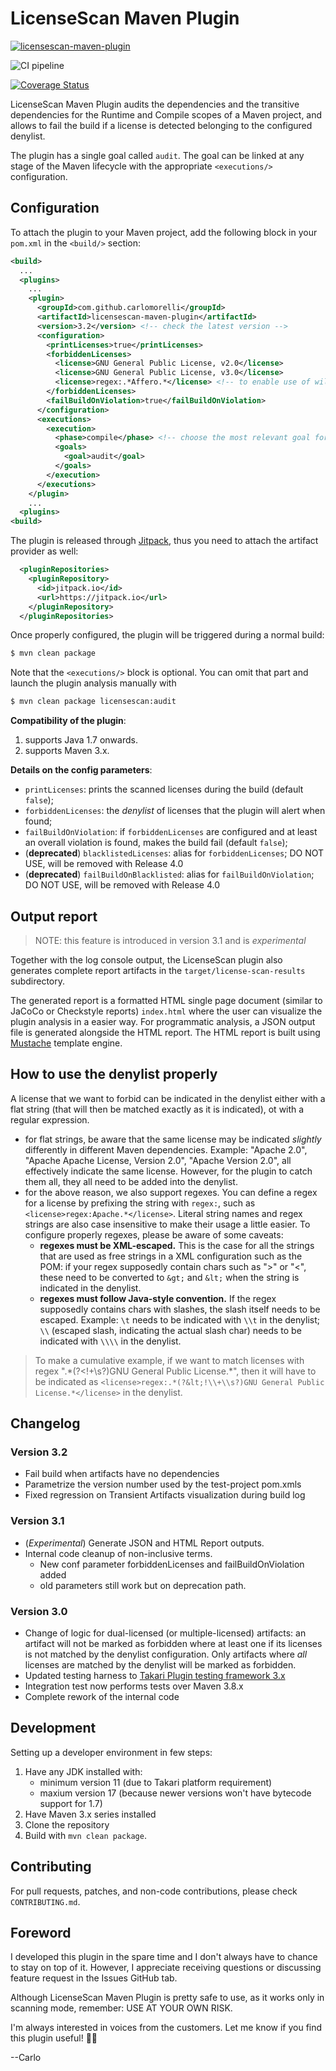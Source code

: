# LicenseScan Maven Plugin

[![licensescan-maven-plugin](https://jitpack.io/v/carlomorelli/licensescan-maven-plugin.svg)](https://jitpack.io/#carlomorelli/licensescan-maven-plugin)

![CI pipeline](https://github.com/carlomorelli/licensescan-maven-plugin/actions/workflows/maven.yml/badge.svg)

[![Coverage Status](https://coveralls.io/repos/github/carlomorelli/licensescan-maven-plugin/badge.svg?branch=master)](https://coveralls.io/github/carlomorelli/licensescan-maven-plugin?branch=master)



LicenseScan Maven Plugin audits the dependencies and the transitive dependencies for the Runtime and Compile scopes of a Maven project,
and allows to fail the build if a license is detected belonging to the configured denylist.

The plugin has a single goal called `audit`. The goal can be linked at any stage of the Maven lifecycle with the appropriate `<executions/>` configuration.

## Configuration
To attach the plugin to your Maven project, add the following block in your `pom.xml` in the `<build/>` section:
```xml
<build>
  ...
  <plugins>
    ...
    <plugin>
      <groupId>com.github.carlomorelli</groupId>
      <artifactId>licensescan-maven-plugin</artifactId>
      <version>3.2</version> <!-- check the latest version -->
      <configuration>
        <printLicenses>true</printLicenses>
        <forbiddenLicenses>
          <license>GNU General Public License, v2.0</license>
          <license>GNU General Public License, v3.0</license>
          <license>regex:.*Affero.*</license> <!-- to enable use of wildcards, use string prefix 'regex:' -->
        </forbiddenLicenses>
        <failBuildOnViolation>true</failBuildOnViolation>
      </configuration>
      <executions>
        <execution>
          <phase>compile</phase> <!-- choose the most relevant goal for your pipeline, e.g. 'compile', 'test' or 'deploy' -->
          <goals>
            <goal>audit</goal>
          </goals>
        </execution>
      </executions>
    </plugin>
    ...
  <plugins>
<build>
```
The plugin is released through [Jitpack](https://jitpack.io), thus you need to attach the artifact provider as well:
```xml
  <pluginRepositories>
    <pluginRepository>
      <id>jitpack.io</id>
      <url>https://jitpack.io</url>
    </pluginRepository>
  </pluginRepositories>
```

Once properly configured, the plugin will be triggered during a normal build:
```bash
$ mvn clean package
```
Note that the `<executions/>` block is optional. You can omit that part and launch the plugin analysis manually with
```bash
$ mvn clean package licensescan:audit
```

**Compatibility of the plugin**:
1. supports Java 1.7 onwards.
2. supports Maven 3.x.


**Details on the config parameters**:
* `printLicenses`: prints the scanned licenses during the build (default `false`);
* `forbiddenLicenses`: the _denylist_ of licenses that the plugin will alert when found;
* `failBuildOnViolation`: if `forbiddenLicenses` are configured and at least an overall violation is found, makes the build fail (default `false`);
* (**deprecated**) `blacklistedLicenses`: alias for `forbiddenLicenses`; DO NOT USE, will be removed with Release 4.0
* (**deprecated**) `failBuildOnBlacklisted`: alias for `failBuildOnViolation`; DO NOT USE, will be removed with Release 4.0

## Output report
> NOTE: this feature is introduced in version 3.1 and is _experimental_

Together with the log console output, the LicenseScan plugin also generates complete report artifacts in the `target/license-scan-results` subdirectory.

The generated report is a formatted HTML single page document (similar to JaCoCo or Checkstyle reports)
`index.html` where the user can visualize the plugin analysis in a easier way. For programmatic analysis,
a JSON output file is generated alongside the HTML report.
The HTML report is built using [Mustache](https://github.com/spullara/mustache.java) template engine.

## How to use the denylist properly
A license that we want to forbid can be indicated in the denylist either with a flat string (that will then be matched exactly as it is indicated), ot with a regular expression.
* for flat strings, be aware that the same license may be indicated _slightly_ differently in different Maven dependencies. Example: "Apache 2.0", "Apache Apache License, Version 2.0", "Apache Version 2.0", all effectively indicate the same license. However, for the plugin to catch them all, they all need to be added into the denylist.
* for the above reason, we also support regexes. You can define a regex for a license by prefixing the string with `regex:`, such as
`<license>regex:Apache.*</license>`. Literal string names and regex strings are also case insensitive to make their usage a little easier. To configure properly regexes, please be aware of some caveats:
  * **regexes must be XML-escaped.** This is the case for all the strings that are used as free strings in a XML configuration such as the POM: if your regex supposedly contain chars such as ">" or "<", these need to be converted to `&gt;` and `&lt;` when the string is indicated in the denylist. 
  * **regexes must follow Java-style convention.** If the regex supposedly contains chars with slashes, the slash itself needs to be escaped. Example: `\t` needs to be indicated with `\\t` in the denylist; `\\` (escaped slash, indicating the actual slash char) needs to be indicated with `\\\\` in the denylist.

> To make a cumulative example, if we want to match licenses with regex ".*(?<!\+\s?)GNU General Public License.\*", then it will have to be indicated as `<license>regex:.*(?&lt;!\\+\\s?)GNU General Public License.*</license>` in the denylist.

## Changelog

### Version 3.2
* Fail build when artifacts have no dependencies
* Parametrize the version number used by the test-project pom.xmls  
* Fixed regression on Transient Artifacts visualization during build log

### Version 3.1
* (_Experimental_) Generate JSON and HTML Report outputs.
* Internal code cleanup of non-inclusive terms. 
  * New conf parameter forbiddenLicenses and failBuildOnViolation added
  * old parameters still work but on deprecation path.

### Version 3.0
* Change of logic for dual-licensed (or multiple-licensed) artifacts: an artifact will not be marked as forbidden where at least one if its licenses is not matched by the denylist configuration. Only artifacts where *all* licenses are matched by the denylist will be marked as forbidden.
* Updated testing harness to [Takari Plugin testing framework 3.x](https://github.com/takari/takari-plugin-testing-project/releases/tag/takari-plugin-testing-3.0.1)
* Integration test now performs tests over Maven 3.8.x
* Complete rework of the internal code

## Development
Setting up a developer environment in few steps:
1. Have any JDK installed with:
   * minimum version 11 (due to Takari platform requirement)
   * maxium version 17 (because newer versions won't have bytecode support for 1.7)
2. Have Maven 3.x series installed
3. Clone the repository
4. Build with `mvn clean package`.

## Contributing
For pull requests, patches, and non-code contributions, please check `CONTRIBUTING.md`.

## Foreword

I developed this plugin in the spare time and I don't always have to chance to stay on top of it. However, I appreciate receiving questions or discussing feature request in the Issues GitHub tab.

Although LicenseScan Maven Plugin is pretty safe to use, as it works only in scanning mode, remember: USE AT YOUR OWN RISK.

I'm always interested in voices from the customers.
Let me know if you find this plugin useful! 🙌🏼

--Carlo

